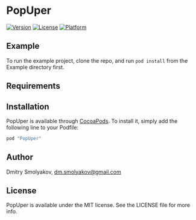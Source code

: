 # PopUper

[![Version](https://img.shields.io/cocoapods/v/PopUper.svg?style=flat)](http://cocoapods.org/pods/PopUper)
[![License](https://img.shields.io/cocoapods/l/PopUper.svg?style=flat)](http://cocoapods.org/pods/PopUper)
[![Platform](https://img.shields.io/cocoapods/p/PopUper.svg?style=flat)](http://cocoapods.org/pods/PopUper)

## Example

To run the example project, clone the repo, and run `pod install` from the Example directory first.

## Requirements

## Installation

PopUper is available through [CocoaPods](http://cocoapods.org). To install
it, simply add the following line to your Podfile:

```ruby
pod "PopUper"
```

## Author

Dmitry Smolyakov, dm.smolyakov@gmail.com

## License

PopUper is available under the MIT license. See the LICENSE file for more info.
